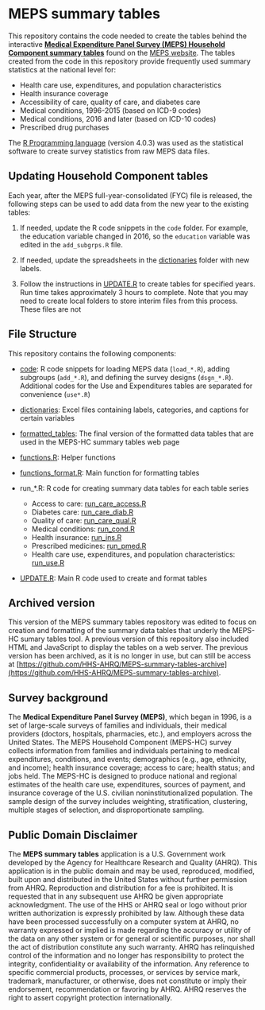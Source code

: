 # MEPS summary tables

This repository contains the code needed to create the tables behind the interactive [**Medical Expenditure Panel Survey (MEPS) Household Component summary tables**](https://meps.ahrq.gov/mepstrends/home/index.html) found on the [MEPS website](https://meps.ahrq.gov/mepsweb/data_stats/quick_tables.jsp). The tables created from the code in this repository provide frequently used summary statistics at the national level for:
* Health care use, expenditures, and population characteristics
* Health insurance coverage
* Accessibility of care, quality of care, and diabetes care
* Medical conditions, 1996-2015 (based on ICD-9 codes)
* Medical conditions, 2016 and later (based on ICD-10 codes)
* Prescribed drug purchases


The [R Programming language](https://www.r-project.org/) (version 4.0.3) was used as the statistical software to create survey statistics from raw MEPS data files. 


## Updating Household Component tables

Each year, after the MEPS full-year-consolidated (FYC) file is released, the following steps can be used to add data from the new year to the existing tables:

1. If needed, update the R code snippets in the `code` folder. For example, the education variable changed in 2016, so the `education` variable was edited in the `add_subgrps.R` file.

2. If needed, update the spreadsheets in the [dictionaries](dictionaries) folder with new labels.

2. Follow the instructions in [UPDATE.R](build_hc_tables/UPDATE.R) to create tables for specified years. Run time takes approximately 3 hours to complete. Note that you may need to create local folders to store interim files from this process. These files are not 

## File Structure
This repository contains the following components:
* [code](code): R code snippets for loading MEPS data (`load_*.R`), adding subgroups (`add_*.R`), and defining the survey designs (`dsgn_*.R`). Additional codes for the Use and Expenditures tables are separated for convenience (`use*.R`)
* [dictionaries](dictionaries): Excel files containing labels, categories, and captions for certain variables
* [formatted_tables](formatted_tables): The final version of the formatted data tables that are used in the MEPS-HC summary tables web page

* [functions.R](functions.R): Helper functions 
* [functions_format.R](functions_format.R): Main function for formatting tables
* run_*.R: R code for creating summary data tables for each table series
	* Access to care: [run_care_access.R](run_care_access.R)
	* Diabetes care:  [run_care_diab.R](run_care_diab.R)
	* Quality of care:  [run_care_qual.R](run_care_qual.R)
	* Medical conditions:  [run_cond.R](run_cond.R)
	* Health insurance:  [run_ins.R](run_ins.R)
	* Prescribed medicines:  [run_pmed.R](run_pmed.R)
	* Health care use, expenditures, and population characteristics:  [run_use.R](run_use.R)

* [UPDATE.R](UPDATE.R): Main R code used to create and format tables


## Archived version
This version of the MEPS summary tables repository was edited to focus on creation and formatting of the summary data tables that underly the MEPS-HC sumary tables tool. A previous version of this repository also included HTML and JavaScript to display the tables on a web server. The previous version has been archived, as it is no longer in use, but can still be access at [https://github.com/HHS-AHRQ/MEPS-summary-tables-archive](https://github.com/HHS-AHRQ/MEPS-summary-tables-archive).




## Survey background
The **Medical Expenditure Panel Survey (MEPS)**, which began in 1996, is a set of large-scale surveys of families and individuals, their medical providers (doctors, hospitals, pharmacies, etc.), and employers across the United States. The MEPS Household Component (MEPS-HC) survey collects information from families and individuals pertaining to medical expenditures, conditions, and events; demographics (e.g., age, ethnicity, and income); health insurance coverage; access to care; health status; and jobs held. The MEPS-HC is designed to produce national and regional estimates of the health care use, expenditures, sources of payment, and insurance coverage of the U.S. civilian noninstitutionalized population. The sample design of the survey includes weighting, stratification, clustering, multiple stages of selection, and disproportionate sampling.

## Public Domain Disclaimer

The **MEPS summary tables** application is a U.S. Government work developed by the Agency for Healthcare Research and Quality (AHRQ).  This application is in the public domain and may be used, reproduced, modified, built upon and distributed in the United States without further permission from AHRQ.  Reproduction and distribution for a fee is prohibited.  It is requested that in any subsequent use AHRQ be given appropriate acknowledgment.  The use of the HHS or AHRQ seal or logo without prior written authorization is expressly prohibited by law.  Although these data have been processed successfully on a computer system at AHRQ, no warranty expressed or implied is made regarding the accuracy or utility of the data on any other system or for general or scientific purposes, nor shall the act of distribution constitute any such warranty.  AHRQ has relinquished control of the information and no longer has responsibility to protect the integrity, confidentiality or availability of the information.  Any reference to specific commercial products, processes, or services by service mark, trademark, manufacturer, or otherwise, does not constitute or imply their endorsement, recommendation or favoring by AHRQ.  AHRQ reserves the right to assert copyright protection internationally.
